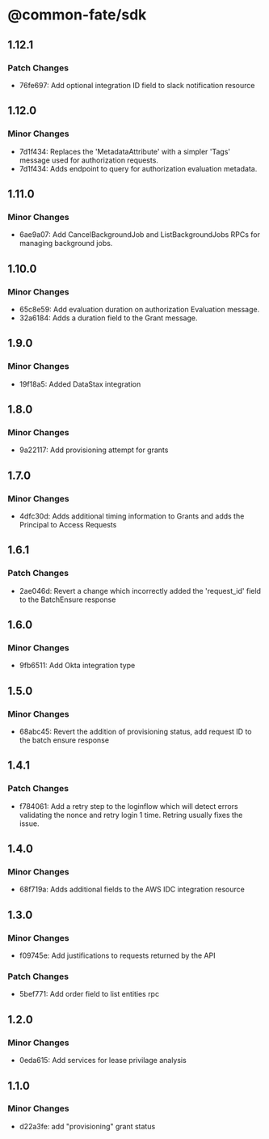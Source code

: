 # @common-fate/sdk

## 1.12.1

### Patch Changes

- 76fe697: Add optional integration ID field to slack notification resource

## 1.12.0

### Minor Changes

- 7d1f434: Replaces the 'MetadataAttribute' with a simpler 'Tags' message used for authorization requests.
- 7d1f434: Adds endpoint to query for authorization evaluation metadata.

## 1.11.0

### Minor Changes

- 6ae9a07: Add CancelBackgroundJob and ListBackgroundJobs RPCs for managing background jobs.

## 1.10.0

### Minor Changes

- 65c8e59: Add evaluation duration on authorization Evaluation message.
- 32a6184: Adds a duration field to the Grant message.

## 1.9.0

### Minor Changes

- 19f18a5: Added DataStax integration

## 1.8.0

### Minor Changes

- 9a22117: Add provisioning attempt for grants

## 1.7.0

### Minor Changes

- 4dfc30d: Adds additional timing information to Grants and adds the Principal to Access Requests

## 1.6.1

### Patch Changes

- 2ae046d: Revert a change which incorrectly added the 'request_id' field to the BatchEnsure response

## 1.6.0

### Minor Changes

- 9fb6511: Add Okta integration type

## 1.5.0

### Minor Changes

- 68abc45: Revert the addition of provisioning status, add request ID to the batch ensure response

## 1.4.1

### Patch Changes

- f784061: Add a retry step to the loginflow which will detect errors validating the nonce and retry login 1 time. Retring usually fixes the issue.

## 1.4.0

### Minor Changes

- 68f719a: Adds additional fields to the AWS IDC integration resource

## 1.3.0

### Minor Changes

- f09745e: Add justifications to requests returned by the API

### Patch Changes

- 5bef771: Add order field to list entities rpc

## 1.2.0

### Minor Changes

- 0eda615: Add services for lease privilage analysis

## 1.1.0

### Minor Changes

- d22a3fe: add "provisioning" grant status
